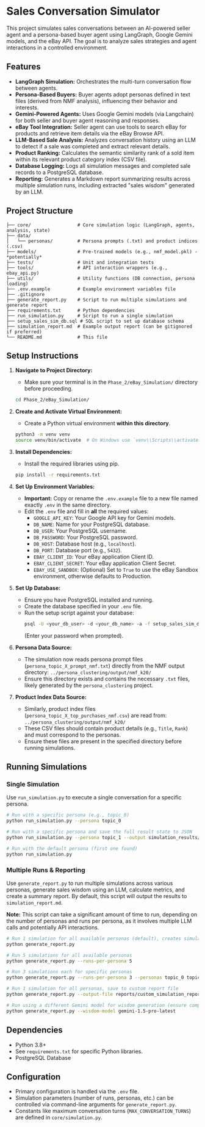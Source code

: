# Sales Conversation Simulator

This project simulates sales conversations between an AI-powered seller agent and a persona-based buyer agent using LangGraph, Google Gemini models, and the eBay API. The goal is to analyze sales strategies and agent interactions in a controlled environment.

## Features

*   **LangGraph Simulation:** Orchestrates the multi-turn conversation flow between agents.
*   **Persona-Based Buyers:** Buyer agents adopt personas defined in text files (derived from NMF analysis), influencing their behavior and interests.
*   **Gemini-Powered Agents:** Uses Google Gemini models (via Langchain) for both seller and buyer agent reasoning and responses.
*   **eBay Tool Integration:** Seller agent can use tools to search eBay for products and retrieve item details via the eBay Browse API.
*   **LLM-Based Sale Analysis:** Analyzes conversation history using an LLM to detect if a sale was completed and extract relevant details.
*   **Product Ranking:** Calculates the semantic similarity rank of a sold item within its relevant product category index (CSV file).
*   **Database Logging:** Logs all simulation messages and completed sale records to a PostgreSQL database.
*   **Reporting:** Generates a Markdown report summarizing results across multiple simulation runs, including extracted "sales wisdom" generated by an LLM.

## Project Structure

```
├── core/                 # Core simulation logic (LangGraph, agents, analysis, state)
├── data/
│   └── personas/         # Persona prompts (.txt) and product indices (.csv)
├── models/               # Pre-trained models (e.g., nmf_model.pkl) - *potentially*
├── tests/                # Unit and integration tests
├── tools/                # API interaction wrappers (e.g., ebay_api.py)
├── utils/                # Utility functions (DB connection, persona loading)
├── .env.example          # Example environment variables file
├── .gitignore
├── generate_report.py    # Script to run multiple simulations and generate report
├── requirements.txt      # Python dependencies
├── run_simulation.py     # Script to run a single simulation
├── setup_sales_sim_db.sql # SQL script to set up database schema
├── simulation_report.md  # Example output report (can be gitignored if preferred)
└── README.md             # This file
```

## Setup Instructions

1.  **Navigate to Project Directory:**
    *   Make sure your terminal is in the `Phase_2/eBay_Simulation/` directory before proceeding.
    ```bash
    cd Phase_2/eBay_Simulation/
    ```

2.  **Create and Activate Virtual Environment:**
    *   Create a Python virtual environment **within this directory**.
    ```bash
    python3 -m venv venv
    source venv/bin/activate  # On Windows use `venv\\Scripts\\activate`
    ```

3.  **Install Dependencies:**
    *   Install the required libraries using pip.
    ```bash
    pip install -r requirements.txt
    ```

4.  **Set Up Environment Variables:**
    *   **Important:** Copy or rename the `.env.example` file to a new file named exactly `.env` in the same directory.
    *   Edit the `.env` file and fill in **all** the required values:
        *   `GOOGLE_API_KEY`: Your Google API key for Gemini models.
        *   `DB_NAME`: Name for your PostgreSQL database.
        *   `DB_USER`: Your PostgreSQL username.
        *   `DB_PASSWORD`: Your PostgreSQL password.
        *   `DB_HOST`: Database host (e.g., `localhost`).
        *   `DB_PORT`: Database port (e.g., `5432`).
        *   `EBAY_CLIENT_ID`: Your eBay application Client ID.
        *   `EBAY_CLIENT_SECRET`: Your eBay application Client Secret.
        *   `EBAY_USE_SANDBOX`: (Optional) Set to `True` to use the eBay Sandbox environment, otherwise defaults to Production.

5.  **Set Up Database:**
    *   Ensure you have PostgreSQL installed and running.
    *   Create the database specified in your `.env` file.
    *   Run the setup script against your database:
        ```bash
        psql -U <your_db_user> -d <your_db_name> -a -f setup_sales_sim_db.sql
        ```
        (Enter your password when prompted).

6.  **Persona Data Source:**
    *   The simulation now reads persona prompt files (`persona_topic_X_prompt_nmf.txt`) directly from the NMF output directory:
        `../persona_clustering/output/nmf_k20/`
    *   Ensure this directory exists and contains the necessary `.txt` files, likely generated by the `persona_clustering` project.

7.  **Product Index Data Source:**
    *   Similarly, product index files (`persona_topic_X_top_purchases_nmf.csv`) are read from:
        `../persona_clustering/output/nmf_k20/`
    *   These CSV files should contain product details (e.g., `Title`, `Rank`) and must correspond to the personas.
    *   Ensure these files are present in the specified directory before running simulations.

## Running Simulations

### Single Simulation

Use `run_simulation.py` to execute a single conversation for a specific persona.

```bash
# Run with a specific persona (e.g., topic_0)
python run_simulation.py --persona topic_0

# Run with a specific persona and save the full result state to JSON
python run_simulation.py --persona topic_1 --output simulation_results/topic_1_run.json

# Run with the default persona (first one found)
python run_simulation.py
```

### Multiple Runs & Reporting

Use `generate_report.py` to run multiple simulations across various personas, generate sales wisdom using an LLM, calculate metrics, and create a summary report. By default, this script will output the results to `simulation_report.md`.

**Note:** This script can take a significant amount of time to run, depending on the number of personas and runs per persona, as it involves multiple LLM calls and potentially API interactions.

```bash
# Run 1 simulation for all available personas (default), creates simulation_report.md
python generate_report.py

# Run 5 simulations for all available personas
python generate_report.py --runs-per-persona 5

# Run 3 simulations each for specific personas
python generate_report.py --runs-per-persona 3 --personas topic_0 topic_5

# Run 1 simulation for all personas, save to custom report file
python generate_report.py --output-file reports/custom_simulation_report.md

# Run using a different Gemini model for wisdom generation (ensure compatibility)
python generate_report.py --wisdom-model gemini-1.5-pro-latest
```

## Dependencies

*   Python 3.8+
*   See `requirements.txt` for specific Python libraries.
*   PostgreSQL Database

## Configuration

*   Primary configuration is handled via the `.env` file.
*   Simulation parameters (number of runs, personas, etc.) can be controlled via command-line arguments for `generate_report.py`.
*   Constants like maximum conversation turns (`MAX_CONVERSATION_TURNS`) are defined in `core/simulation.py`. 